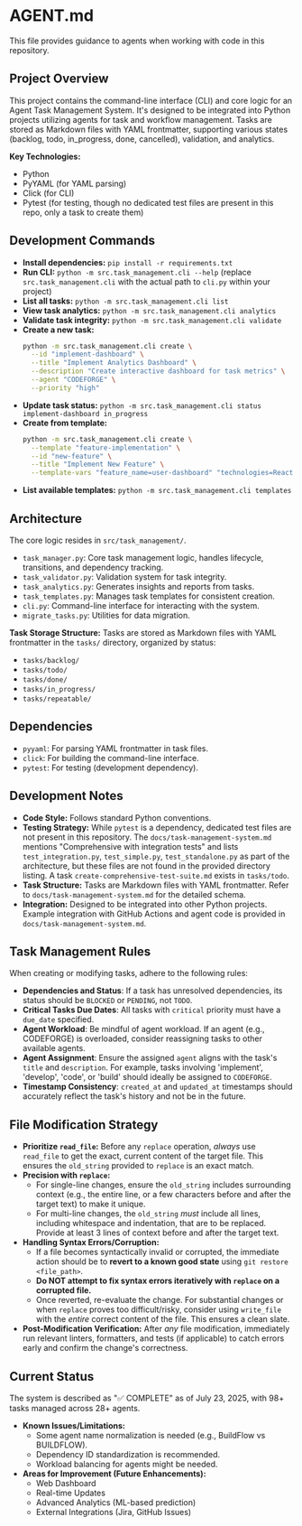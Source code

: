 # AGENT.md
This file provides guidance to agents when working with code in this repository.

## Project Overview
This project contains the command-line interface (CLI) and core logic for an Agent Task Management System. It's designed to be integrated into Python projects utilizing agents for task and workflow management. Tasks are stored as Markdown files with YAML frontmatter, supporting various states (backlog, todo, in_progress, done, cancelled), validation, and analytics.

**Key Technologies:**
- Python
- PyYAML (for YAML parsing)
- Click (for CLI)
- Pytest (for testing, though no dedicated test files are present in this repo, only a task to create them)

## Development Commands
- **Install dependencies:** `pip install -r requirements.txt`
- **Run CLI:** `python -m src.task_management.cli --help` (replace `src.task_management.cli` with the actual path to `cli.py` within your project)
- **List all tasks:** `python -m src.task_management.cli list`
- **View task analytics:** `python -m src.task_management.cli analytics`
- **Validate task integrity:** `python -m src.task_management.cli validate`
- **Create a new task:**
  ```bash
  python -m src.task_management.cli create \
    --id "implement-dashboard" \
    --title "Implement Analytics Dashboard" \
    --description "Create interactive dashboard for task metrics" \
    --agent "CODEFORGE" \
    --priority "high"
  ```
- **Update task status:** `python -m src.task_management.cli status implement-dashboard in_progress`
- **Create from template:**
  ```bash
  python -m src.task_management.cli create \
    --template "feature-implementation" \
    --id "new-feature" \
    --title "Implement New Feature" \
    --template-vars "feature_name=user-dashboard" "technologies=React,Node.js"
  ```
- **List available templates:** `python -m src.task_management.cli templates`

## Architecture
The core logic resides in `src/task_management/`.
- `task_manager.py`: Core task management logic, handles lifecycle, transitions, and dependency tracking.
- `task_validator.py`: Validation system for task integrity.
- `task_analytics.py`: Generates insights and reports from tasks.
- `task_templates.py`: Manages task templates for consistent creation.
- `cli.py`: Command-line interface for interacting with the system.
- `migrate_tasks.py`: Utilities for data migration.

**Task Storage Structure:**
Tasks are stored as Markdown files with YAML frontmatter in the `tasks/` directory, organized by status:
- `tasks/backlog/`
- `tasks/todo/`
- `tasks/done/`
- `tasks/in_progress/`
- `tasks/repeatable/`

## Dependencies
- `pyyaml`: For parsing YAML frontmatter in task files.
- `click`: For building the command-line interface.
- `pytest`: For testing (development dependency).

## Development Notes
- **Code Style:** Follows standard Python conventions.
- **Testing Strategy:** While `pytest` is a dependency, dedicated test files are not present in this repository. The `docs/task-management-system.md` mentions "Comprehensive with integration tests" and lists `test_integration.py`, `test_simple.py`, `test_standalone.py` as part of the architecture, but these files are not found in the provided directory listing. A task `create-comprehensive-test-suite.md` exists in `tasks/todo`.
- **Task Structure:** Tasks are Markdown files with YAML frontmatter. Refer to `docs/task-management-system.md` for the detailed schema.
- **Integration:** Designed to be integrated into other Python projects. Example integration with GitHub Actions and agent code is provided in `docs/task-management-system.md`.

## Task Management Rules
When creating or modifying tasks, adhere to the following rules:

-   **Dependencies and Status**: If a task has unresolved dependencies, its status should be `BLOCKED` or `PENDING`, not `TODO`.
-   **Critical Tasks Due Dates**: All tasks with `critical` priority must have a `due_date` specified.
-   **Agent Workload**: Be mindful of agent workload. If an agent (e.g., CODEFORGE) is overloaded, consider reassigning tasks to other available agents.
-   **Agent Assignment**: Ensure the assigned `agent` aligns with the task's `title` and `description`. For example, tasks involving 'implement', 'develop', 'code', or 'build' should ideally be assigned to `CODEFORGE`.
-   **Timestamp Consistency**: `created_at` and `updated_at` timestamps should accurately reflect the task's history and not be in the future.

## File Modification Strategy

- **Prioritize `read_file`:** Before any `replace` operation, *always* use `read_file` to get the exact, current content of the target file. This ensures the `old_string` provided to `replace` is an exact match.
- **Precision with `replace`:**
    - For single-line changes, ensure the `old_string` includes surrounding context (e.g., the entire line, or a few characters before and after the target text) to make it unique.
    - For multi-line changes, the `old_string` *must* include all lines, including whitespace and indentation, that are to be replaced. Provide at least 3 lines of context before and after the target text.
- **Handling Syntax Errors/Corruption:**
    - If a file becomes syntactically invalid or corrupted, the immediate action should be to **revert to a known good state** using `git restore <file_path>`.
    - **Do NOT attempt to fix syntax errors iteratively with `replace` on a corrupted file.**
    - Once reverted, re-evaluate the change. For substantial changes or when `replace` proves too difficult/risky, consider using `write_file` with the *entire* correct content of the file. This ensures a clean slate.
- **Post-Modification Verification:** After *any* file modification, immediately run relevant linters, formatters, and tests (if applicable) to catch errors early and confirm the change's correctness.

## Current Status
The system is described as "✅ COMPLETE" as of July 23, 2025, with 98+ tasks managed across 28+ agents.
- **Known Issues/Limitations:**
    - Some agent name normalization is needed (e.g., BuildFlow vs BUILDFLOW).
    - Dependency ID standardization is recommended.
    - Workload balancing for agents might be needed.
- **Areas for Improvement (Future Enhancements):**
    - Web Dashboard
    - Real-time Updates
    - Advanced Analytics (ML-based prediction)
    - External Integrations (Jira, GitHub Issues)

```